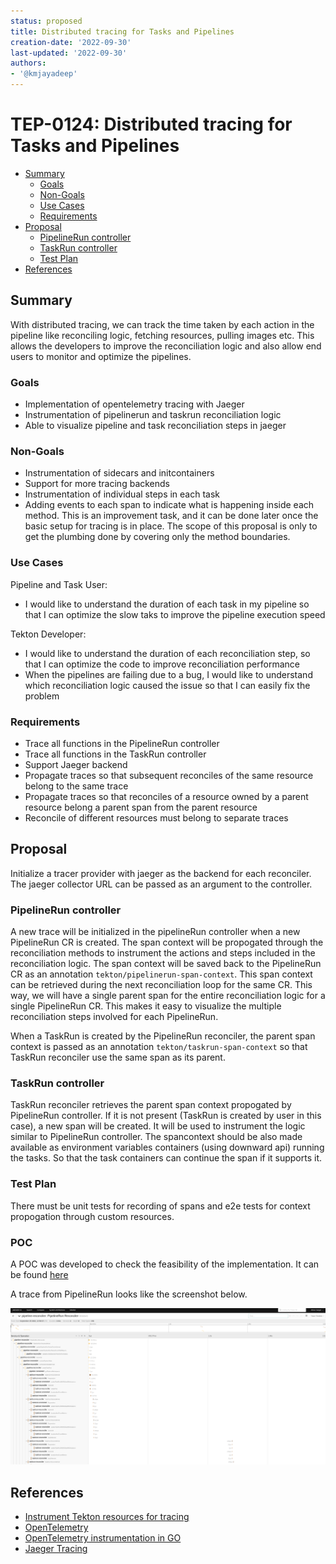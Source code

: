 ```yaml
---
status: proposed
title: Distributed tracing for Tasks and Pipelines
creation-date: '2022-09-30'
last-updated: '2022-09-30'
authors:
- '@kmjayadeep'
---
```


# TEP-0124: Distributed tracing for Tasks and Pipelines

<!-- toc -->
- [Summary](#summary)
  - [Goals](#goals)
  - [Non-Goals](#non-goals)
  - [Use Cases](#use-cases)
  - [Requirements](#requirements)
- [Proposal](#proposal)
  - [PipelineRun controller](#pipelinerun-controller)
  - [TaskRun controller](#taskrun-controller)
  - [Test Plan](#test-plan)
- [References](#references)
<!-- /toc -->

## Summary

With distributed tracing, we can track the time taken by each action in the pipeline like reconciling logic, fetching resources, pulling images etc.
This allows the developers to improve the reconciliation logic and also allow end users to monitor and optimize the pipelines.

### Goals

* Implementation of opentelemetry tracing with Jaeger
* Instrumentation of pipelinerun and taskrun reconciliation logic
* Able to visualize pipeline and task reconciliation steps in jaeger

### Non-Goals

* Instrumentation of sidecars and initcontainers
* Support for more tracing backends
* Instrumentation of individual steps in each task
* Adding events to each span to indicate what is happening inside each
  method. This is an improvement task, and it can be done later once the
  basic setup for tracing is in place. The scope of this proposal is
  only to get the plumbing done by covering only the method boundaries.

### Use Cases

Pipeline and Task User:
* I would like to understand the duration of each task in my pipeline so that I can optimize the slow taks to improve the pipeline execution speed

Tekton Developer:
* I would like to understand the duration of each reconciliation step, so that I can optimize the code to improve reconciliation performance
* When the pipelines are failing due to a bug, I would like to understand which reconciliation logic caused the issue so that I can easily fix the problem

### Requirements

* Trace all functions in the PipelineRun controller
* Trace all functions in the TaskRun controller
* Support Jaeger backend
* Propagate traces so that subsequent reconciles of the same resource belong to the same trace
* Propagate traces so that reconciles of a resource owned by a parent resource belong a parent span from the parent resource
* Reconcile of different resources must belong to separate traces

## Proposal

Initialize a tracer provider with jaeger as the backend for each reconciler. The jaeger collector URL can be passed as an argument to the controller.

### PipelineRun controller
A new trace will be initialized in the pipelineRun controller when a new PipelineRun CR is created. The span context will be propogated through the reconciliation methods
to instrument the actions and steps included in the reconciliation logic. The span context will be saved back to the PipelineRun CR as an annotation `tekton/pipelinerun-span-context`. This span context can
be retrieved during the next reconciliation loop for the same CR. This way, we will have a single parent span for the entire reconciliation logic for a single PipelineRun CR. This makes it easy to visualize
the multiple reconciliation steps involved for each PipelineRun.

When a TaskRun is created by the PipelineRun reconciler, the parent span context is passed as an annotation `tekton/taskrun-span-context` so that TaskRun reconciler use the same span as its parent.

### TaskRun controller
TaskRun reconciler retrieves the parent span context propogated by PipelineRun controller. If it is not present (TaskRun is created by user in this case), a new span will be created. It will be used to 
instrument the logic similar to PipelineRun controller.
The spancontext should be also made available as environment variables containers (using downward api) running the tasks. So that the task containers can continue the span if it supports it.

### Test Plan

There must be unit tests for recording of spans and e2e tests for context propogation through custom resources. 

### POC

A POC was developed to check the feasibility of the implementation. It can be found [here](https://github.com/kmjayadeep/pipeline/tree/opentelemetry-poc)

A trace from PipelineRun looks like the screenshot below.

![Jaeger - PipelineRun](images/0124-jaeger.png "Jaeger - Pipelinerun")

## References

* [Instrument Tekton resources for tracing](https://github.com/tektoncd/pipeline/issues/2814)
* [OpenTelemetry](https://opentelemetry.io/)
* [OpenTelemetry instrumentation in GO](https://opentelemetry.io/docs/instrumentation/go/manual/)
* [Jaeger Tracing](https://www.jaegertracing.io/)
